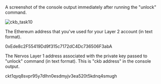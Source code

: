 A screenshot of the console output immediately after running the "unlock" command.

![ckb_task10](https://user-images.githubusercontent.com/21215088/129718100-334bdc09-d5bf-4f22-b7b6-1ca536d1655d.png)

The Ethereum address that you've used for your Layer 2 account (in text format).

0xEde8c2F55419Dd9f315c7172dC4Dc736506F3abA

The Nervos Layer 1 address associated with the private key passed to "unlock" command (in text format). This is "ckb address" in the console output.

ckt1qyq8svpr95y7dlhn0esdmyjv3ea520t5kdnq4smugh
